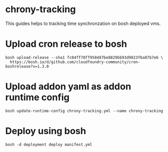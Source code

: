 # chrony-tracking
This guides helps to tracking time synchronzation on bosh deployed vms.

# Upload cron release to bosh
```
bosh upload-release --sha1 fc04ff78ff958487be8829bb93d9023f6a87b7e6 \
  https://bosh.io/d/github.com/cloudfoundry-community/cron-boshrelease?v=1.3.0

```

# Upload addon yaml as addon runtime config
```
bosh update-runtime-config chrony-tracking.yml --name chrony-tracking

```


# Deploy using bosh

```
bosh -d deployment deploy manifest.yml

```
